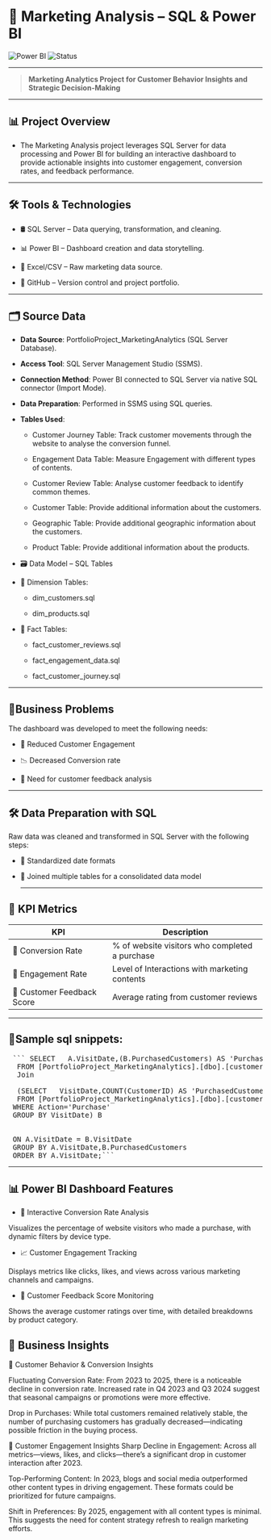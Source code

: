 




# 🚀 Marketing Analysis – SQL & Power BI

![Power BI](https://img.shields.io/badge/Tool-Power%20BI-yellow?logo=powerbi)
![Status](https://img.shields.io/badge/status-Completed-brightgreen)

---

>**Marketing Analytics Project for Customer Behavior Insights and Strategic Decision-Making**
---

## 📊 Project Overview

- The Marketing Analysis project leverages SQL Server for data processing and Power BI for building an interactive dashboard to provide actionable insights into customer engagement, conversion rates, and feedback performance.
---
## 🛠️ Tools & Technologies

- 🛢️ SQL Server – Data querying, transformation, and cleaning.

- 📊 Power BI – Dashboard creation and data storytelling.

- 📄 Excel/CSV – Raw marketing data source.

- 🧬 GitHub – Version control and project portfolio.

---
## 🗂️ Source Data
- **Data Source**: PortfolioProject_MarketingAnalytics (SQL Server Database).
  
- **Access Tool**: SQL Server Management Studio (SSMS).

- **Connection Method**: Power BI connected to SQL Server via native SQL connector (Import Mode).

- **Data Preparation**: Performed in SSMS using SQL queries.

- **Tables Used**:

  -  Customer Journey Table: Track customer movements through the website to analyse the conversion funnel.

  -  Engagement Data Table: Measure Engagement with different types of contents.

  -  Customer Review Table: Analyse customer feedback to identify common themes.

  -  Customer Table: Provide additional information about the customers.

  -  Geographic Table: Provide additional geographic information about the customers.

  -  Product Table: Provide additional information about the products.
  
-  🗃️ Data Model – SQL Tables
  
- 📁 Dimension Tables:
  
  - dim_customers.sql

  - dim_products.sql

- 📁 Fact Tables:   
   
  -  fact_customer_reviews.sql

  - fact_engagement_data.sql

  - fact_customer_journey.sql



---
## 🧾Business Problems


The dashboard was developed to meet the following needs:

- 🔻  Reduced Customer Engagement


- 📉 Decreased Conversion rate

- 💬 Need for customer feedback analysis



---
 
##  🛠️ Data Preparation with SQL

Raw data was cleaned and transformed in SQL Server with the following steps:

- 📅 Standardized date formats

- 🔗 Joined multiple tables for a consolidated data model

  ---


## 🔑 KPI Metrics



| KPI                                  | Description                                   |
|------------------|-----------------------------------------------|
| 🔁 Conversion Rate    | % of website visitors who completed a purchase|
| 🎯  Engagement Rate  | Level of Interactions with marketing contents                             |
| 🌟 Customer Feedback Score | Average rating from customer reviews              |


---

## 🧾Sample sql snippets:


<pre> ``` SELECT   A.VisitDate,(B.PurchasedCustomers) AS 'PurchasedCustomers' ,COUNT(CustomerID) AS 'TotalCustomers',round(cast(100*PurchasedCustomers as float)/cast(COUNT(CustomerID) AS float),2) as factor
  FROM [PortfolioProject_MarketingAnalytics].[dbo].[customer_journey] A
  Join
  
  (SELECT   VisitDate,COUNT(CustomerID) AS 'PurchasedCustomers'
  FROM [PortfolioProject_MarketingAnalytics].[dbo].[customer_journey]
 WHERE Action='Purchase'
 GROUP BY VisitDate) B 
 
 
 ON A.VisitDate = B.VisitDate
 GROUP BY A.VisitDate,B.PurchasedCustomers
 ORDER BY A.VisitDate;```</pre> 


---  




## 📊 Power BI Dashboard Features

- 🎯 Interactive Conversion Rate Analysis

Visualizes the percentage of website visitors who made a purchase, with dynamic filters by device type.

- 📈 Customer Engagement Tracking

Displays metrics like clicks, likes, and views across various marketing channels and campaigns.

- 🌟 Customer Feedback Score Monitoring

Shows the average customer ratings over time, with detailed breakdowns by product category.




## 📌 Business Insights
 🔁 Customer Behavior & Conversion Insights
  
Fluctuating Conversion Rate: From 2023 to 2025, there is a noticeable decline in conversion rate. Increased rate in Q4 2023 and Q3 2024 suggest that seasonal campaigns or promotions were more effective.

Drop in Purchases: While total customers remained relatively stable, the number of purchasing customers has gradually decreased—indicating possible friction in the buying process.


🎯 Customer Engagement Insights
Sharp Decline in Engagement: Across all metrics—views, likes, and clicks—there’s a significant drop in customer interaction after 2023.

Top-Performing Content: In 2023, blogs and social media outperformed other content types in driving engagement. These formats could be prioritized for future campaigns.

Shift in Preferences: By 2025, engagement with all content types is minimal. This suggests the need for content strategy refresh to realign marketing efforts.





